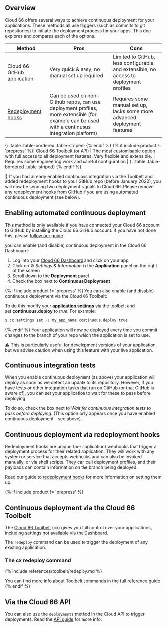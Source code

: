 ## Overview

Cloud 66 offers several ways to achieve continuous deployment for your applications. These methods all use triggers (such as commits to git repositories) to initiate the deployment process for your apps. This doc explores and compares each of the options.

| Method | Pros | Cons |
| --- | --- | --- |
| Cloud 66 GitHub application | Very quick & easy, no manual set up required | Limited to GitHub, less configurable and extensible, no access to deployment profiles |
| [Redeployment hooks](/{{page.collection}}/how-to-guides/deployment/redeployment-hook.html) | Can be used on non-Github repos, can use deployment profiles, more extensible (for example can be used with a continuous integration platform) | Requires some manual set up, lacks some more advanced deployment features |{% if include.product == 'prepress' %}
{: .table .table-bordered .table-striped}
{% endif %}
{% if include.product != 'prepress' %}| [Cloud 66 Toolbelt](#continuous-deployment-via-the-cloud-66-toolbelt) (or API) | The most customisable option with full access to all deployment features. Very flexible and extensible. | Requires some engineering work and careful configuration |
{: .table .table-bordered .table-striped}
{% endif %}

<div class="notice notice-danger"><p markdown="1">
🚨 If you had already enabled continuous integration via the Toolbelt and added redeployment hooks to your GitHub repo (before January 2022), you will now be sending two deployment signals to Cloud 66. Please remove any redeployment hooks from GitHub if you are using automated continuous deployment (see below).
</p></div>

## Enabling automated continuous deployment

This method is only available if you have connected your Cloud 66 account to GitHub by installing the Cloud 66 GitHub account. If you have not done this, please [follow our guide](/{{page.collection}}/how-to-guides/common-tools/access-your-code.html).

you can enable (and disable) continuous deployment in the Cloud 66 Dashboard:

1. Log into your [Cloud 66 Dashboard](https://app.cloud66.com/) and click on your app
2. Click on ⚙️ *Settings & Information* in the **Application** panel on the right of the screen
3. Scroll down to the **Deployment** panel
4. Check the box next to **Continuous Deployment**

{% if include.product != 'prepress' %}
You can also enable (and disable) continuous deployment via the Cloud 66 Toolbelt:

To do this modify your **[application settings](/{{page.collection}}/references/toolbelt/toolbelt-commands.html#settings-set)** via the toolbelt and set **continuous.deploy** to *true*. For example:

```bash
$ cx settings set -s my_app_name continuous.deploy true
```
{% endif %}
Your application will now be deployed every time you commit changes to the branch of your repo which the application is set to use. 

<div class="notice notice-warning"><p markdown="1">
⚠️ This is particularly useful for development versions of your application, but we advise caution when using this feature with your live application.
</p></div>

## Continuous integration tests

When you enable continuous deployment (as above) your application will deploy as soon as we detect an update to its repository. However, if you have tests or other integration tasks that run on GitHub (or that GitHub is aware of), you can set your application to wait for these to pass before deploying. 

To do so, check the box next to *Wait for continuous integration tests to pass before deploying.* (This option only appears once you have enabled continuous deployment - see above).

## Continuous deployment via redeployment hooks

Redeployment hooks are unique (per application) webhooks that trigger a deployment process for their related application. They will work with any system or service that accepts webhooks and can also be invoked manually, or via shell scripts. They can call deployment profiles, and their payloads can contain information on the branch being deployed.

Read our guide to [redeployment hooks](/{{page.collection}}/how-to-guides/deployment/redeployment-hook.html) for more information on setting them up.

{% if include.product != 'prepress' %}
## Continuous deployment via the Cloud 66 Toolbelt

The [Cloud 66 Toolbelt](/{{page.collection}}/quickstarts/using-cloud66-toolbelt.html) (cx) gives you full control over your applications, including settings not available via the Dashboard. 

The `redeploy` command can be used to trigger the deployment of any existing application.

### The cx redeploy command
{% include references/toolbelt/redeploy.md %}

You can find more info about Toolbelt commands in the [full reference guide](/{{page.collection}}/references/toolbelt/toolbelt-commands.html).
{% endif %}
## Via the Cloud 66 API

You can also use the `deployments` method in the Cloud API to trigger deployments. Read the [API guide](https://developers.cloud66.com/#redeploy) for more info.